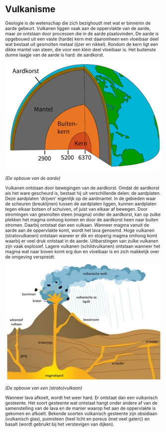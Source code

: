 # Vulkanisme
Geologie is de wetenschap die zich bezighoudt met wat er binnenin de aarde gebeurt. Vulkanen liggen vaak aan de oppervlakte van de aarde, maar ze ontstaan door processen die in de aarde plaatsvinden. De aarde is opgebouwd uit een vaste (harde) kern met daaromheen een vloeibaar deel wat bestaat uit gesmolten metaal (ijzer en nikkel). Rondom de kern ligt een dikke mantel van steen, die voor een klein deel vloeibaar is. Het buitenste dunne laagje van de aarde is hard: de aardkorst.

![aarde](aarde.png)

*(De opbouw van de aarde)*

Vulkanen ontstaan door bewegingen van de aardkorst. Omdat de aardkorst als het ware gescheurd is, bestaat hij uit verschillende delen: de aardplaten. Deze aardplaten 'drijven' eigenlijk op de aardmantel. In de gebieden waar de scheuren (breuklijnen) tussen de aardplaten liggen, kunnen aardplaten tegen elkaar botsen of schuiven, of juist van elkaar af bewegen. Door stromingen van gesmolten steen (magma) onder de aardkorst, kan op zulke plekken het magma omhoog komen en door de aardkorst heen naar buiten stromen. Daarbij ontstaat dan een vulkaan. Wanneer magma vanuit de aarde aan de oppervlakte komt, wordt het lava genoemd. Hoge vulkanen (stratovulkanen) ontstaan waneer er dik en stoperig magma omhoog komt waarbij er veel druk ontstaat in de aarde. Uitbarstingen van zulke vulkanen zijn vaak explosief. Lagere vulkanen (schildvulkanen) ontstaan wanneer het magma wat naar boven komt erg dun en vloeibaar is en zich makkelijk over de omgeving verspreidt.

![vulkaan](vulkaan.jpg)

*(De opbouw van een (strato)vulkaan)*

Wanneer lava afkoelt, wordt het weer hard. Er ontstaat dan een vulkanisch gesteente. Het soort gesteente wat ontstaat hangt onder andere af van de samenstelling van de lava en de manier waarop het aan de oppervlakte is gekomen en afkoelt. Bekende soorten vulkanisch gesteente zijn obsidiaan (vulkanisch glas), puimsteen (heel licht en poreus (met veel gaten)) en basalt (wordt gebruikt bij het verstevigen van dijken).
